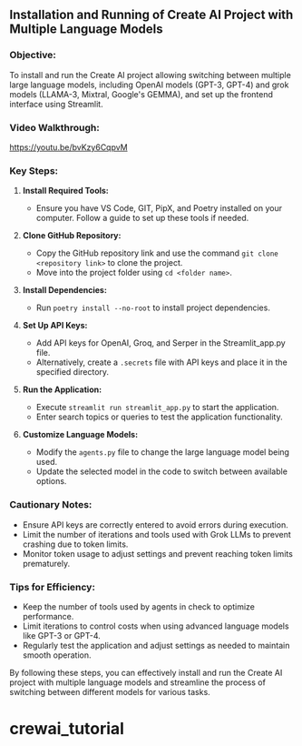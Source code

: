 ## Installation and Running of Create AI Project with Multiple Language Models

### Objective:

To install and run the Create AI project allowing switching between multiple large language models, including OpenAI models (GPT-3, GPT-4) and grok models (LLAMA-3, Mixtral, Google's GEMMA), and set up the frontend interface using Streamlit.

### Video Walkthrough:
https://youtu.be/bvKzy6CqpvM

### Key Steps:

1. **Install Required Tools:**

   - Ensure you have VS Code, GIT, PipX, and Poetry installed on your computer. Follow a guide to set up these tools if needed.

2. **Clone GitHub Repository:**

   - Copy the GitHub repository link and use the command `git clone <repository link>` to clone the project.
   - Move into the project folder using `cd <folder name>`.

3. **Install Dependencies:**

   - Run `poetry install --no-root` to install project dependencies.

4. **Set Up API Keys:**

   - Add API keys for OpenAI, Groq, and Serper in the Streamlit_app.py file.
   - Alternatively, create a `.secrets` file with API keys and place it in the specified directory.

5. **Run the Application:**

   - Execute `streamlit run streamlit_app.py` to start the application.
   - Enter search topics or queries to test the application functionality.

6. **Customize Language Models:**

   - Modify the `agents.py` file to change the large language model being used.
   - Update the selected model in the code to switch between available options.

### Cautionary Notes:

- Ensure API keys are correctly entered to avoid errors during execution.
- Limit the number of iterations and tools used with Grok LLMs to prevent crashing due to token limits.
- Monitor token usage to adjust settings and prevent reaching token limits prematurely.

### Tips for Efficiency:

- Keep the number of tools used by agents in check to optimize performance.
- Limit iterations to control costs when using advanced language models like GPT-3 or GPT-4.
- Regularly test the application and adjust settings as needed to maintain smooth operation.

By following these steps, you can effectively install and run the Create AI project with multiple language models and streamline the process of switching between different models for various tasks.
# crewai_tutorial
